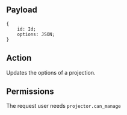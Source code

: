 ## Payload
```
{
    id: Id;
    options: JSON;
}
```

## Action
Updates the options of a projection.

## Permissions
The request user needs `projector.can_manage`
